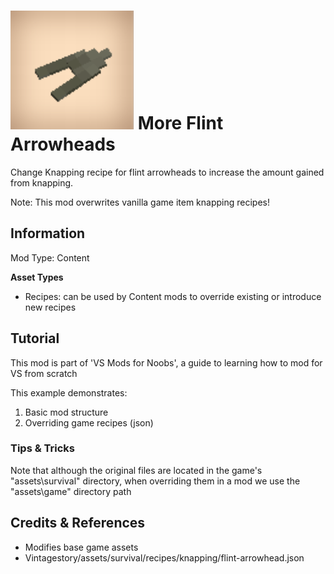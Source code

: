 # ![modicon](modicon.png) More Flint Arrowheads

Change Knapping recipe for flint arrowheads to increase the amount gained from knapping.

Note: This mod overwrites vanilla game item knapping recipes!

## Information

Mod Type: Content 

**Asset Types**

- Recipes: can be used by Content mods to override existing or introduce new recipes

## Tutorial

This mod is part of 'VS Mods for Noobs', a guide to learning how to mod for VS from scratch

This example demonstrates:

1. Basic mod structure
2. Overriding game recipes (json)

### Tips & Tricks

Note that although the original files are located in the game's "assets\survival" directory, when overriding them in a mod we use the "assets\game" directory path

## Credits & References

- Modifies base game assets
- Vintagestory/assets/survival/recipes/knapping/flint-arrowhead.json

